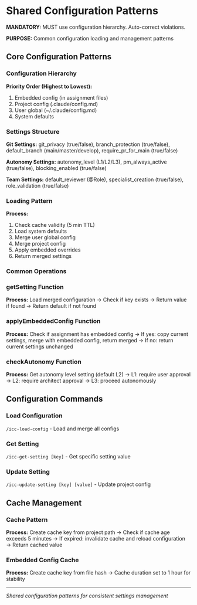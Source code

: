 # Shared Configuration Patterns

**MANDATORY:** MUST use configuration hierarchy. Auto-correct violations.

**PURPOSE:** Common configuration loading and management patterns

## Core Configuration Patterns

### Configuration Hierarchy
**Priority Order (Highest to Lowest):**
1. Embedded config (in assignment files)
2. Project config (.claude/config.md)
3. User global (~/.claude/config.md)
4. System defaults

### Settings Structure
**Git Settings:** git_privacy (true/false), branch_protection (true/false), default_branch (main/master/develop), require_pr_for_main (true/false)

**Autonomy Settings:** autonomy_level (L1/L2/L3), pm_always_active (true/false), blocking_enabled (true/false)

**Team Settings:** default_reviewer (@Role), specialist_creation (true/false), role_validation (true/false)

### Loading Pattern
**Process:**
1. Check cache validity (5 min TTL)
2. Load system defaults
3. Merge user global config
4. Merge project config
5. Apply embedded overrides
6. Return merged settings

### Common Operations

### getSetting Function
**Process:** Load merged configuration → Check if key exists → Return value if found → Return default if not found

### applyEmbeddedConfig Function  
**Process:** Check if assignment has embedded config → If yes: copy current settings, merge with embedded config, return merged → If no: return current settings unchanged

### checkAutonomy Function
**Process:** Get autonomy level setting (default L2) → L1: require user approval → L2: require architect approval → L3: proceed autonomously

## Configuration Commands

### Load Configuration
`/icc-load-config` - Load and merge all configs

### Get Setting
`/icc-get-setting [key]` - Get specific setting value

### Update Setting
`/icc-update-setting [key] [value]` - Update project config

## Cache Management

### Cache Pattern
**Process:** Create cache key from project path → Check if cache age exceeds 5 minutes → If expired: invalidate cache and reload configuration → Return cached value

### Embedded Config Cache
**Process:** Create cache key from file hash → Cache duration set to 1 hour for stability

---
*Shared configuration patterns for consistent settings management*